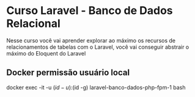 # Curso Laravel - Banco de Dados Relacional

Nesse curso você vai aprender explorar ao máximo os recursos de relacionamentos de tabelas com o Laravel, você vai conseguir abstrair o máximo do Eloquent do Laravel

## Docker permissão usuário local

docker exec -it -u $(id -u):$(id -g) laravel-banco-dados-php-fpm-1 bash